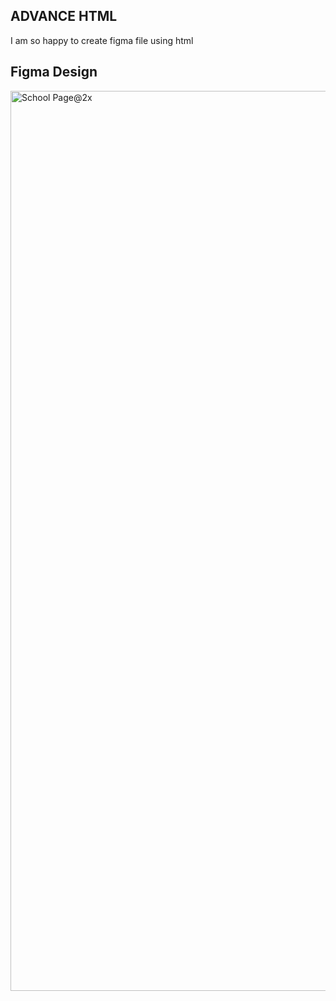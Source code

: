 ## ADVANCE HTML
I am so happy to create figma file using html


## Figma Design
<img width="1440" alt="School Page@2x" src="https://user-images.githubusercontent.com/67793634/192224177-3a136d6d-9c94-426a-8bda-370f44123684.png">